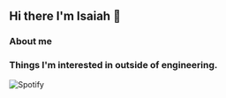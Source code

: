## Hi there I'm Isaiah 👋
### About me 


### Things I'm interested in outside of engineering.



![Spotify](https://spotify-recently-played-readme.vercel.app/api?user=s75lhryyxi8mgdz53xf4iw8h6&count=7&width=1000)

<!--
**isaiahmartin847/isaiahmartin847** is a ✨ _special_ ✨ repository because its `README.md` (this file) appears on your GitHub profile.

Here are some ideas to get you started:

- 🔭 I’m currently working on ...
- 🌱 I’m currently learning ...
- 👯 I’m looking to collaborate on ...
- 🤔 I’m looking for help with ...
- 💬 Ask me about ...
- 📫 How to reach me: ...
- ⚡ Fun fact: ...
-->
